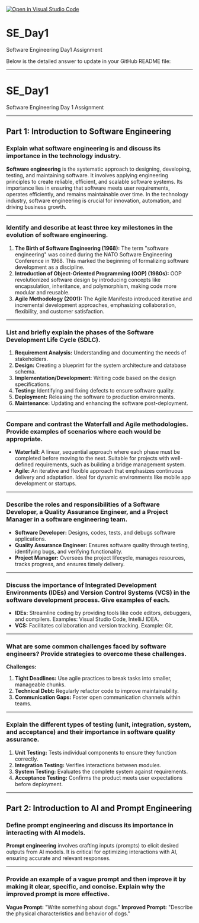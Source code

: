 [![Open in Visual Studio Code](https://classroom.github.com/assets/open-in-vscode-2e0aaae1b6195c2367325f4f02e2d04e9abb55f0b24a779b69b11b9e10269abc.svg)](https://classroom.github.com/online_ide?assignment_repo_id=18397870&assignment_repo_type=AssignmentRepo)
# SE_Day1
Software Engineering Day1 Assignment

Below is the detailed answer to update in your GitHub README file:

---

# SE_Day1
Software Engineering Day 1 Assignment

---

## Part 1: Introduction to Software Engineering

### Explain what software engineering is and discuss its importance in the technology industry.
**Software engineering** is the systematic approach to designing, developing, testing, and maintaining software. It involves applying engineering principles to create reliable, efficient, and scalable software systems. Its importance lies in ensuring that software meets user requirements, operates efficiently, and remains maintainable over time. In the technology industry, software engineering is crucial for innovation, automation, and driving business growth.

---

### Identify and describe at least three key milestones in the evolution of software engineering.
1. **The Birth of Software Engineering (1968):** The term "software engineering" was coined during the NATO Software Engineering Conference in 1968. This marked the beginning of formalizing software development as a discipline.
2. **Introduction of Object-Oriented Programming (OOP) (1980s):** OOP revolutionized software design by introducing concepts like encapsulation, inheritance, and polymorphism, making code more modular and reusable.
3. **Agile Methodology (2001):** The Agile Manifesto introduced iterative and incremental development approaches, emphasizing collaboration, flexibility, and customer satisfaction.

---

### List and briefly explain the phases of the Software Development Life Cycle (SDLC).
1. **Requirement Analysis:** Understanding and documenting the needs of stakeholders.
2. **Design:** Creating a blueprint for the system architecture and database schema.
3. **Implementation/Development:** Writing code based on the design specifications.
4. **Testing:** Identifying and fixing defects to ensure software quality.
5. **Deployment:** Releasing the software to production environments.
6. **Maintenance:** Updating and enhancing the software post-deployment.

---

### Compare and contrast the Waterfall and Agile methodologies. Provide examples of scenarios where each would be appropriate.
- **Waterfall:** A linear, sequential approach where each phase must be completed before moving to the next. Suitable for projects with well-defined requirements, such as building a bridge management system.
- **Agile:** An iterative and flexible approach that emphasizes continuous delivery and adaptation. Ideal for dynamic environments like mobile app development or startups.

---

### Describe the roles and responsibilities of a Software Developer, a Quality Assurance Engineer, and a Project Manager in a software engineering team.
- **Software Developer:** Designs, codes, tests, and debugs software applications.
- **Quality Assurance Engineer:** Ensures software quality through testing, identifying bugs, and verifying functionality.
- **Project Manager:** Oversees the project lifecycle, manages resources, tracks progress, and ensures timely delivery.

---

### Discuss the importance of Integrated Development Environments (IDEs) and Version Control Systems (VCS) in the software development process. Give examples of each.
- **IDEs:** Streamline coding by providing tools like code editors, debuggers, and compilers. Examples: Visual Studio Code, IntelliJ IDEA.
- **VCS:** Facilitates collaboration and version tracking. Example: Git.

---

### What are some common challenges faced by software engineers? Provide strategies to overcome these challenges.
**Challenges:**
1. **Tight Deadlines:** Use agile practices to break tasks into smaller, manageable chunks.
2. **Technical Debt:** Regularly refactor code to improve maintainability.
3. **Communication Gaps:** Foster open communication channels within teams.

---

### Explain the different types of testing (unit, integration, system, and acceptance) and their importance in software quality assurance.
1. **Unit Testing:** Tests individual components to ensure they function correctly.
2. **Integration Testing:** Verifies interactions between modules.
3. **System Testing:** Evaluates the complete system against requirements.
4. **Acceptance Testing:** Confirms the product meets user expectations before deployment.

---

## Part 2: Introduction to AI and Prompt Engineering

### Define prompt engineering and discuss its importance in interacting with AI models.
**Prompt engineering** involves crafting inputs (prompts) to elicit desired outputs from AI models. It is critical for optimizing interactions with AI, ensuring accurate and relevant responses.

---

### Provide an example of a vague prompt and then improve it by making it clear, specific, and concise. Explain why the improved prompt is more effective.
**Vague Prompt:** "Write something about dogs."
**Improved Prompt:** "Describe the physical characteristics and behavior of dogs."
